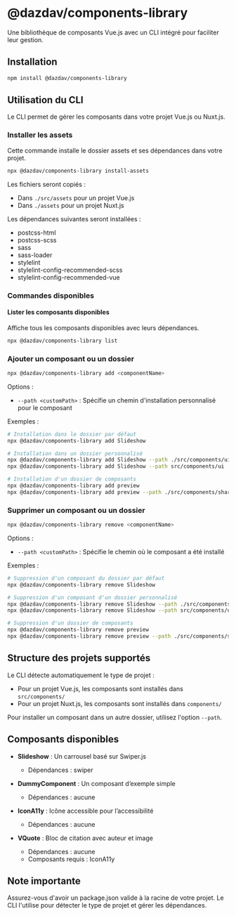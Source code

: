 # @dazdav/components-library

Une bibliothèque de composants Vue.js avec un CLI intégré pour faciliter leur gestion.

## Installation

```bash
npm install @dazdav/components-library
```

## Utilisation du CLI

Le CLI permet de gérer les composants dans votre projet Vue.js ou Nuxt.js.

### Installer les assets

Cette commande installe le dossier assets et ses dépendances dans votre projet.

```bash
npx @dazdav/components-library install-assets
```

Les fichiers seront copiés :
- Dans `./src/assets` pour un projet Vue.js
- Dans `./assets` pour un projet Nuxt.js

Les dépendances suivantes seront installées :
- postcss-html
- postcss-scss
- sass
- sass-loader
- stylelint
- stylelint-config-recommended-scss
- stylelint-config-recommended-vue

### Commandes disponibles

#### Lister les composants disponibles
Affiche tous les composants disponibles avec leurs dépendances.

```bash
npx @dazdav/components-library list
```

### Ajouter un composant ou un dossier

```bash
npx @dazdav/components-library add <componentName>
```

Options :
- `--path <customPath>` : Spécifie un chemin d'installation personnalisé pour le composant

Exemples :
```bash
# Installation dans le dossier par défaut
npx @dazdav/components-library add Slideshow

# Installation dans un dossier personnalisé
npx @dazdav/components-library add Slideshow --path ./src/components/ui
npx @dazdav/components-library add Slideshow --path src/components/ui

# Installation d'un dossier de composants
npx @dazdav/components-library add preview
npx @dazdav/components-library add preview --path ./src/components/shared
```

### Supprimer un composant ou un dossier

```bash
npx @dazdav/components-library remove <componentName>
```

Options :
- `--path <customPath>` : Spécifie le chemin où le composant a été installé

Exemples :
```bash
# Suppression d'un composant du dossier par défaut
npx @dazdav/components-library remove Slideshow

# Suppression d'un composant d'un dossier personnalisé
npx @dazdav/components-library remove Slideshow --path ./src/components/ui
npx @dazdav/components-library remove Slideshow --path src/components/ui

# Suppression d'un dossier de composants
npx @dazdav/components-library remove preview
npx @dazdav/components-library remove preview --path ./src/components/shared
```

## Structure des projets supportés

Le CLI détecte automatiquement le type de projet :

- Pour un projet Vue.js, les composants sont installés dans `src/components/`
- Pour un projet Nuxt.js, les composants sont installés dans `components/`

Pour installer un composant dans un autre dossier, utilisez l'option `--path`.

## Composants disponibles

- **Slideshow** : Un carrousel basé sur Swiper.js
  - Dépendances : swiper
  
- **DummyComponent** : Un composant d’exemple simple  
  - Dépendances : aucune

- **IconA11y** : Icône accessible pour l’accessibilité  
  - Dépendances : aucune

- **VQuote** : Bloc de citation avec auteur et image  
  - Dépendances : aucune  
  - Composants requis : IconA11y

## Note importante

Assurez-vous d'avoir un package.json valide à la racine de votre projet. Le CLI l'utilise pour détecter le type de projet et gérer les dépendances.